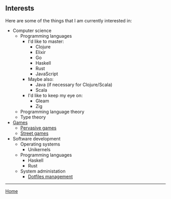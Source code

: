## Interests

Here are some of the things that I am currently interested in:

- Computer science
  - Programming languages
    - I'd like to master:
      - Clojure
      - Elixir
      - Go
      - Haskell
      - Rust
      - JavaScript
    - Maybe also:
      - Java (if necessary for Clojure/Scala)
      - Scala
    - I'd like to keep my eye on:
      - Gleam
      - Zig
  - Programming language theory
  - Type theory
- [Games](interests/games.md)
  - [Pervasive games](interests/pervasive-games.md)
  - [Street games](interests/street-games.md)
- Software development
  - Operating systems
    - Unikernels
  - Programming languages
    - Haskell
    - Rust
  - System administation
    - [Dotfiles management](interests/dotfiles.md)

---

[Home](/)
